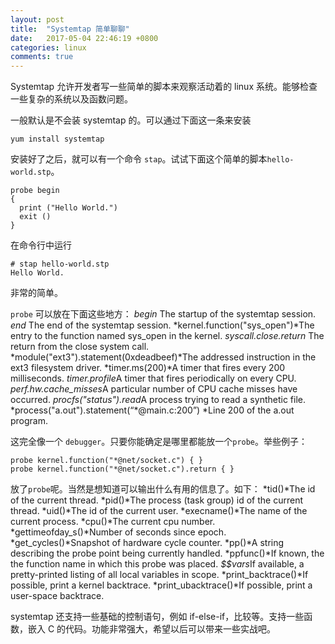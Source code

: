 ```yaml
---
layout: post
title:  "Systemtap 简单聊聊"
date:   2017-05-04 22:46:19 +0800
categories: linux
comments: true
---
```

Systemtap 允许开发者写一些简单的脚本来观察活动着的 linux 系统。能够检查一些复杂的系统以及函数问题。
<!--more-->

一般默认是不会装 systemtap 的。可以通过下面这一条来安装
```
yum install systemtap
```
安装好了之后，就可以有一个命令 `stap`。试试下面这个简单的脚本`hello-world.stp`。
```
probe begin
{
  print ("Hello World.")
  exit ()
}
```

在命令行中运行
```
# stap hello-world.stp
Hello World.
```

非常的简单。

`probe` 可以放在下面这些地方：
*begin* The startup of the systemtap session.
*end* The end of the systemtap session.
*kernel.function("sys_open")*The entry to the function named sys_open in the kernel.
*syscall.close.return*	The return from the close system call.
*module("ext3").statement(0xdeadbeef)*The addressed instruction in the ext3 filesystem driver.
*timer.ms(200)*A timer that fires every 200 milliseconds.
*timer.profile*A timer that fires periodically on every CPU.
*perf.hw.cache_misses*A particular number of CPU cache misses have occurred.
*procfs("status").read*A process trying to read a synthetic file.
*process("a.out").statement(“\*@main.c:200”) *Line 200 of the a.out program.

这完全像一个 `debugger`。只要你能确定是哪里都能放一个`probe`。举些例子：
```
probe kernel.function("*@net/socket.c") { }
probe kernel.function("*@net/socket.c").return { }
```

放了`probe`呢。当然是想知道可以输出什么有用的信息了。如下：
*tid()*The id of the current thread.
*pid()*The process (task group) id of the current thread.
*uid()*The id of the current user.
*execname()*The name of the current process.
*cpu()*The current cpu number.
*gettimeofday_s()*Number of seconds since epoch.
*get_cycles()*Snapshot of hardware cycle counter.
*pp()*A string describing the probe point being currently handled.
*ppfunc()*If known, the the function name in which this probe was placed.
*$$vars*If available, a pretty-printed listing of all local variables in scope.
*print_backtrace()*If possible, print a kernel backtrace.
*print_ubacktrace()*If possible, print a user-space backtrace.

systemtap 还支持一些基础的控制语句，例如 if-else-if，比较等。支持一些函数，嵌入 C 的代码。功能非常强大，希望以后可以带来一些实战吧。
